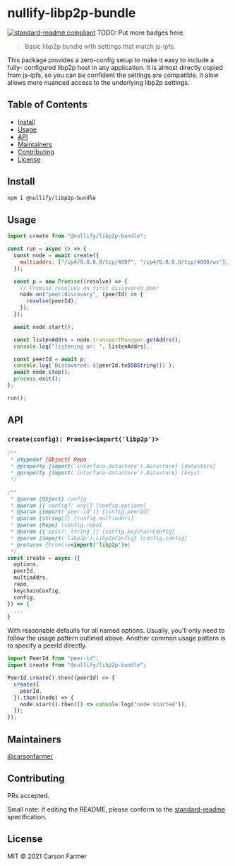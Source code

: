 # nullify-libp2p-bundle

[![standard-readme compliant](https://img.shields.io/badge/standard--readme-OK-green.svg?style=flat-square)](https://github.com/RichardLitt/standard-readme)
TODO: Put more badges here.

> Basic libp2p bundle with settings that match js-ipfs.

This package provides a zero-config setup to make it easy to include a fully-
configured libp2p host in any application. It is almost directly copied from
js-ipfs, so you can be confident the settings are compatible. It alow allows
more nuanced access to the underlying libp2p settings.

## Table of Contents

- [Install](#install)
- [Usage](#usage)
- [API](#api)
- [Maintainers](#maintainers)
- [Contributing](#contributing)
- [License](#license)

## Install

```bash
npm i @nullify/libp2p-bundle
```

## Usage

```javascript
import create from "@nullify/libp2p-bundle";

const run = async () => {
  const node = await create({
    multiaddrs: ["/ip4/0.0.0.0/tcp/4007", "/ip4/0.0.0.0/tcp/4008/ws"],
  });

  const p = new Promise((resolve) => {
    // Promise resolves on first discovered peer
    node.on("peer:discovery", (peerId) => {
      resolve(peerId);
    });
  });

  await node.start();

  const listenAddrs = node.transportManager.getAddrs();
  console.log("listening on: ", listenAddrs);

  const peerId = await p;
  console.log(`Discovered: ${peerId.toB58String()}`);
  await node.stop();
  process.exit();
};

run();
```

## API

### `create(config): Promise<import('libp2p')>`

```javascript
/**
 * @typedef {Object} Repo
 * @property {import('interface-datastore').Datastore} [datastore]
 * @property {import('interface-datastore').Datastore} [keys]
 */

/**
 * @param {Object} config
 * @param {{ config?: any}} [config.options]
 * @param {import('peer-id')} [config.peerId]
 * @param {string[]} [config.multiaddrs]
 * @param {Repo} [config.repo]
 * @param {{ pass?: string }} [config.keychainConfig]
 * @param {import('libp2p').Libp2pConfig} [config.config]
 * @returns {Promise<import('libp2p')>}
 */
const create = async ({
  options,
  peerId,
  multiaddrs,
  repo,
  keychainConfig,
  config,
}) => {
  ...
}
```

With reasonable defaults for all named options. Usually, you'll only need to follow the usage pattern outlined above. Another common usage pattern is to specify a peerId directly.

```javascript
import PeerId from "peer-id";
import create from "@nullify/libp2p-bundle";

PeerId.create().then((peerId) => {
  create({
    peerId,
  }).then((node) => {
    node.start().then(() => console.log("node started"));
  });
});
```

## Maintainers

[@carsonfarmer](https://github.com/carsonfarmer)

## Contributing

PRs accepted.

Small note: If editing the README, please conform to the [standard-readme](https://github.com/RichardLitt/standard-readme) specification.

## License

MIT © 2021 Carson Farmer
